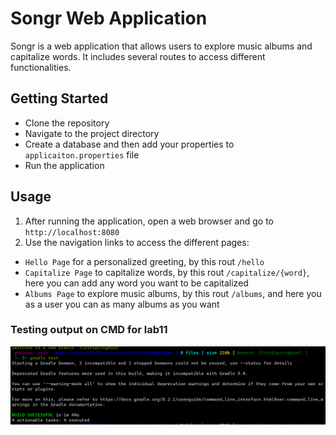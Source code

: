 # Songr Web Application

Songr is a web application that allows users to explore music albums and capitalize words. It includes several routes to access different functionalities.

## Getting Started

- Clone the repository
- Navigate to the project directory
- Create a database and then add your properties to `applicaiton.properties` file 
- Run the application 

## Usage

1. After running the application, open a web browser and go to `http://localhost:8080`
2. Use the navigation links to access the different pages:
- `Hello Page` for a personalized greeting, by this rout `/hello`
- `Capitalize Page` to capitalize words, by this rout `/capitalize/{word}`, here you can add any word you want to be capitalized
- `Albums Page` to explore music albums, by this rout `/albums`, and here you as a user you can as many albums as you want

### Testing output on CMD for lab11

![](img/testingOutputLab11.png)
